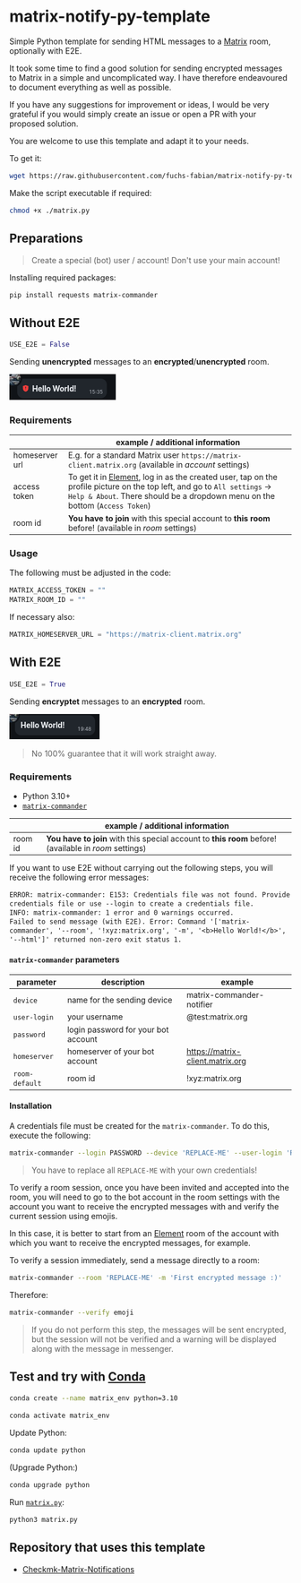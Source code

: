 # matrix-notify-py-template

Simple Python template for sending HTML messages to a [Matrix](https://matrix.org/) room, optionally with E2E.

It took some time to find a good solution for sending encrypted messages to Matrix in a simple and uncomplicated way. I have therefore endeavoured to document everything as well as possible.

If you have any suggestions for improvement or ideas, I would be very grateful if you would simply create an issue or open a PR with your proposed solution.

You are welcome to use this template and adapt it to your needs.

To get it:

```bash
wget https://raw.githubusercontent.com/fuchs-fabian/matrix-notify-py-template/main/matrix.py
```

Make the script executable if required:

```bash
chmod +x ./matrix.py
```

## Preparations

> Create a special (bot) user / account! Don't use your main account!

Installing required packages:

```bash
pip install requests matrix-commander
```

## Without E2E

```python
USE_E2E = False
```

Sending **unencrypted** messages to an **encrypted**/**unencrypted** room.

![Example without E2E](/images/example_without_e2e.png)

### Requirements

|                | example / additional information                                                                                                                                                                                          |
| -------------- | ------------------------------------------------------------------------------------------------------------------------------------------------------------------------------------------------------------------------- |
| homeserver url | E.g. for a standard Matrix user `https://matrix-client.matrix.org` (available in _account_ settings)                                                                                                                      |
| access token   | To get it in [Element](https://element.io/), log in as the created user, tap on the profile picture on the top left, and go to `All settings` → `Help & About`. There should be a dropdown menu on the bottom (`Access Token`) |
| room id        | **You have to join** with this special account to **this room** before! (available in _room_ settings)                                                                                                                    |

### Usage

The following must be adjusted in the code:

```python
MATRIX_ACCESS_TOKEN = ""
MATRIX_ROOM_ID = ""
```

If necessary also:

```python
MATRIX_HOMESERVER_URL = "https://matrix-client.matrix.org"
```

## With E2E

```python
USE_E2E = True
```

Sending **encryptet** messages to an **encrypted** room.

![Example with E2E](/images/example_with_e2e.png)

> No 100% guarantee that it will work straight away.

### Requirements

- Python 3.10+
- [`matrix-commander`](https://github.com/8go/matrix-commander/tree/master)

|         | example / additional information                                                                       |
| ------- | ------------------------------------------------------------------------------------------------------ |
| room id | **You have to join** with this special account to **this room** before! (available in _room_ settings) |

If you want to use E2E without carrying out the following steps, you will receive the following error messages:

```
ERROR: matrix-commander: E153: Credentials file was not found. Provide credentials file or use --login to create a credentials file.
INFO: matrix-commander: 1 error and 0 warnings occurred.
Failed to send message (with E2E). Error: Command '['matrix-commander', '--room', '!xyz:matrix.org', '-m', '<b>Hello World!</b>', '--html']' returned non-zero exit status 1.
```

#### `matrix-commander` parameters

| parameter      | description                         | example                          |
| -------------- | ----------------------------------- | -------------------------------- |
| `device`       | name for the sending device         | matrix-commander-notifier        |
| `user-login`   | your username                       | @test:matrix.org                 |
| `password`     | login password for your bot account |                                  |
| `homeserver`   | homeserver of your bot account      | https://matrix-client.matrix.org |
| `room-default` | room id                             | !xyz:matrix.org                  |

#### Installation

A credentials file must be created for the `matrix-commander`. To do this, execute the following:

```bash
matrix-commander --login PASSWORD --device 'REPLACE-ME' --user-login 'REPLACE-ME' --password 'REPLACE-ME' --homeserver 'REPLACE-ME' --room-default 'REPLACE-ME'
```

> You have to replace all `REPLACE-ME` with your own credentials!

To verify a room session, once you have been invited and accepted into the room, you will need to go to the bot account in the room settings with the account you want to receive the encrypted messages with and verify the current session using emojis.

In this case, it is better to start from an [Element](https://element.io/) room of the account with which you want to receive the encrypted messages, for example.

To verify a session immediately, send a message directly to a room:

```bash
matrix-commander --room 'REPLACE-ME' -m 'First encrypted message :)'
```

Therefore:

```bash
matrix-commander --verify emoji
```

> If you do not perform this step, the messages will be sent encrypted, but the session will not be verified and a warning will be displayed along with the message in messenger.

## Test and try with [Conda](https://docs.conda.io/en/latest/)

```bash
conda create --name matrix_env python=3.10
```

```bash
conda activate matrix_env
```

Update Python:

```bash
conda update python
```

(Upgrade Python:)

```bash
conda upgrade python
```

Run [`matrix.py`](./matrix.py):

```bash
python3 matrix.py
```

## Repository that uses this template

- [Checkmk-Matrix-Notifications](https://github.com/fuchs-fabian/Checkmk-Matrix-Notifications)
